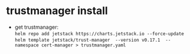 # trustmanager install

- get trustmanager:  
  `helm repo add jetstack https://charts.jetstack.io --force-update`  
  `helm template jetstack/trust-manager  --version v0.17.1  --namespace cert-manager > trustmanager.yaml`
